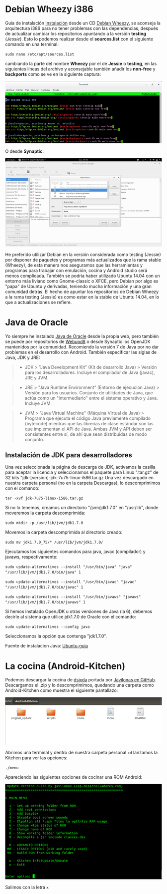 # Debian Wheezy i386


Guía de instalación [Instalación](https://www.debian.org/releases/stable/i386/) desde un CD [Debian Wheezy](http://cdimage.debian.org/debian-cd/7.8.0/i386/iso-cd/), se aconseja la arquitectura i386 para no tener problemas con las dependencias, después de actualizar cambiar los repositorios apuntando a la versión **testing** (*Jessie*). Esto lo podemos realizar desde el **sources.list** con el siguiente comando en una terminal:

`sudo nano /etc/apt/sources.list`

cambiando la parte del nombre **Wheezy** por el de **Jessie** o **testing**, en las siguientes líneas del archivo y aconsejable también añadir los **non-free** y **backports** como se ve en la siguiente captura:

![Sources.list](imagenes/AndroGit1.png)

O desde **Synaptic**:

![Synaptic](imagenes/AndroGit2.png)

He preferido utilizar Debian en la versión considerada como testing (Jessie) por disponer de paquetes y programas más actualizados que la rama stable (Wheezy), de esta manera nos aseguramos que las herramientas y programas para trabajar con emulación, cocina y Android studio será menos complicada.
También se podría haber utilizado Ubuntu 14.04 con un entorno más liviano como Gnome-classic o XFCE, pero Debian por algo es "papa" de Ubuntu y derivadas, teniendo mucha información y una gran comunidad detrás. El hecho de apuntar los repositorios de Debian Wheezy a la rama testing (Jessie) es como estar en la stable de Ubuntu 14.04, en lo que a actualizaciones se refiere.

# Java de Oracle

Yo siempre he instalado [Java de Oracle](http://www.oracle.com/technetwork/java/javase/downloads/index.html) desde la propia web, pero también se puede por repositorios de [Webupd8](http://www.webupd8.org/2012/01/install-oracle-java-jdk-7-in-ubuntu-via.html) o desde Synaptic los OpenJDK mantenidos por la comunidad.
Recomiendo la versión 7 de Java por no dar problemas en el desarrollo con Android. También especificar las siglas de Java, JDK y JRE:

>+ JDK > "Java Development Kit" (Kit de desarrollo Java) > Versión para los desarrolladores. Incluye el compilador de Java (javac), JRE y JVM.

>+ JRE > "Java Runtime Environment" (Entorno de ejecución Java) > Versión para los usuarios. Conjunto de utilidades de Java, que actúa como un "intermediario" entre el sistema operativo y Java. Incluye JVM.

>+ JVM > "Java Virtual Machine" (Máquina Virtual de Java) > Programa que ejecuta el código Java previamente compilado (bytecode) mientras que las librerías de clase estándar son las que implementan el API de Java. Ambas JVM y API deben ser consistentes entre sí, de ahí que sean distribuidas de modo conjunto.

## Instalación de JDK para desarrolladores

Una vez seleccionada la página de descarga de JDK, activamos la casilla para aceptar la licencia y seleccionamos el paquete para Linux ".tar.gz" de 32 bits "jdk-[version]-jdk-7u75-linux-i586.tar.gz
Una vez descargado en nuestra carpeta personal (no en la carpeta Descargas), lo descomprimimos con el comando:

`tar -xvf jdk-7u75-linux-i586.tar.gz`

Si no lo tenemos, creamos un directorio "/jvm/jdk1.7.0" en "/usr/lib", donde moveremos la carpeta descomprimida:

`sudo mkdir -p /usr/lib/jvm/jdk1.7.0`

Movemos la carpeta descomprimida al directorio creado:

`sudo mv jdk1.7.0_75/* /usr/lib/jvm/jdk1.7.0/`

Ejecutamos los siguientes comandos para java, javac (compilador) y javaws, respectivamente:

`sudo update-alternatives --install "/usr/bin/java" "java" "/usr/lib/jvm/jdk1.7.0/bin/java" 1`

`sudo update-alternatives --install "/usr/bin/javac" "javac" "/usr/lib/jvm/jdk1.7.0/bin/javac" 1`

`sudo update-alternatives --install "/usr/bin/javaws" "javaws" "/usr/lib/jvm/jdk1.7.0/bin/javaws" 1`

Si hemos instalado OpenJDK u otras versiones de Java (la 6), debemos decirle al sistema que utilice jdk1.7.0 de Oracle con el comando:

`sudo update-alternatives --config java`

Seleccionamos la opción que contenga "jdk1.7.0".

Fuente de instalacion Java: [Ubuntu-guia](http://www.ubuntu-guia.com/2012/04/instalar-oracle-java-7-en-ubuntu-1204.html)


# La cocina (Android-Kitchen)

Podemos descargar la cocina de [dsixda](https://github.com/dsixda/Android-Kitchen) portada por [Javilonas en GitHub](https://github.com/javilonas/Android-Kitchen).
Descargamos el .zip y lo descomprimimos, quedando una carpeta como Android-Kitchen como muestra el siguiente pantallazo:

![Android-Kitchen](imagenes/AndroGit3.png)

Abrimos una terminal y dentro de nuestra carpeta personal `cd` lanzamos la Kitchen para ver las opciones:

`./menu`

Apareciendo las siguientes opciones de cocinar una ROM Android:

![Opciones cocina](imagenes/AndroGit4.png)

Salimos con la letra `x`


